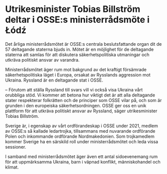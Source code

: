 # Utrikesminister Tobias Billström deltar i OSSE:s ministerrådsmöte i Łódź

Det årliga ministerrådsmötet är OSSE:s centrala beslutsfattande organ dit de 57 deltagande staterna bjuds in. Mötet är en möjlighet för de deltagande staterna att samlas för att diskutera säkerhetspolitiska utmaningar och utkräva politiskt ansvar av varandra.

Ministerrådsmötet äger rum mot bakgrund av det kraftigt försämrade säkerhetspolitiska läget i Europa, orsakat av Rysslands aggression mot Ukraina. Ryssland är en deltagande stat i OSSE.

– Förutom att ställa Ryssland till svars vill vi också visa Ukraina vårt orubbliga stöd. Vi kommer att betona hur viktigt det är att alla deltagande stater respekterar folkrätten och de principer som OSSE vilar på, och som är grunden i den europeiska säkerhetsordningen. OSSE ger oss en unik plattform för att utkräva politiskt ansvar av Ryssland, säger utrikesminister Tobias Billström.

Sverige är, i egenskap av vårt ordförandeskap i OSSE under 2021, medlem av OSSE:s så kallade ledartrojka, tillsammans med nuvarande ordförande Polen och inkommande ordförande Nordmakedonien. Som trojkamedlem kommer Sverige ha en särskild roll under ministerrådsmötet och leda vissa sessioner.

I samband med ministerrådsmötet äger även ett antal sidoevenemang rum för att uppmärksamma Ukraina, barn i väpnad konflikt, människohandel och klimat.
